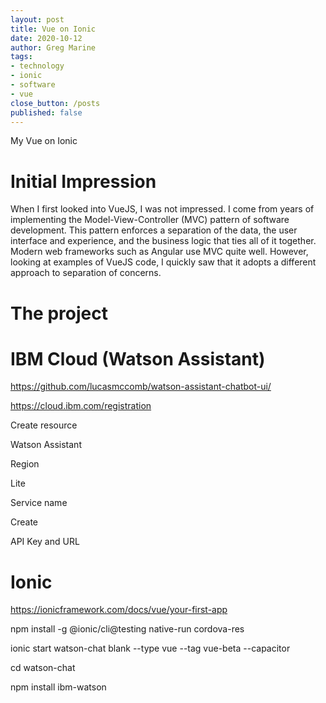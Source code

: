 ```yaml
---
layout: post
title: Vue on Ionic
date: 2020-10-12
author: Greg Marine
tags: 
- technology
- ionic 
- software
- vue
close_button: /posts
published: false
---
```


My Vue on Ionic

<!--more-->

# Initial Impression

When I first looked into VueJS, I was not impressed. I come from years of implementing the Model-View-Controller (MVC) pattern of software development. This pattern enforces a separation of the data, the user interface and experience, and the business logic that ties all of it together. Modern web frameworks such as Angular use MVC quite well. However, looking at examples of VueJS code, I quickly saw that it adopts a different approach to separation of concerns.



# The project

# IBM Cloud (Watson Assistant)

https://github.com/lucasmccomb/watson-assistant-chatbot-ui/

https://cloud.ibm.com/registration

Create resource

Watson Assistant

Region

Lite

Service name

Create

API Key and URL

# Ionic
https://ionicframework.com/docs/vue/your-first-app

npm install -g @ionic/cli@testing native-run cordova-res

ionic start watson-chat blank --type vue --tag vue-beta --capacitor

cd watson-chat

npm install ibm-watson

